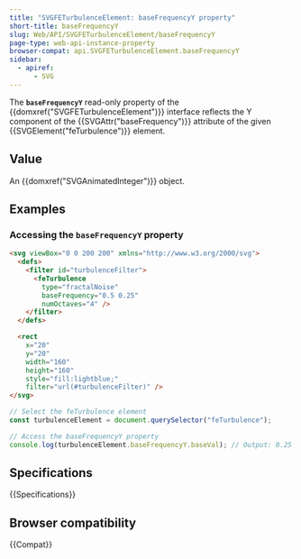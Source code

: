 ```yaml
---
title: "SVGFETurbulenceElement: baseFrequencyY property"
short-title: baseFrequencyY
slug: Web/API/SVGFETurbulenceElement/baseFrequencyY
page-type: web-api-instance-property
browser-compat: api.SVGFETurbulenceElement.baseFrequencyY
sidebar:
  - apiref:
      - SVG
---
```


The **`baseFrequencyY`** read-only property of the {{domxref("SVGFETurbulenceElement")}} interface reflects the Y component of the {{SVGAttr("baseFrequency")}} attribute of the given {{SVGElement("feTurbulence")}} element.

## Value

An {{domxref("SVGAnimatedInteger")}} object.

## Examples

### Accessing the `baseFrequencyY` property

```html
<svg viewBox="0 0 200 200" xmlns="http://www.w3.org/2000/svg">
  <defs>
    <filter id="turbulenceFilter">
      <feTurbulence
        type="fractalNoise"
        baseFrequency="0.5 0.25"
        numOctaves="4" />
    </filter>
  </defs>

  <rect
    x="20"
    y="20"
    width="160"
    height="160"
    style="fill:lightblue;"
    filter="url(#turbulenceFilter)" />
</svg>
```

```js
// Select the feTurbulence element
const turbulenceElement = document.querySelector("feTurbulence");

// Access the baseFrequencyY property
console.log(turbulenceElement.baseFrequencyY.baseVal); // Output: 0.25
```

## Specifications

{{Specifications}}

## Browser compatibility

{{Compat}}
